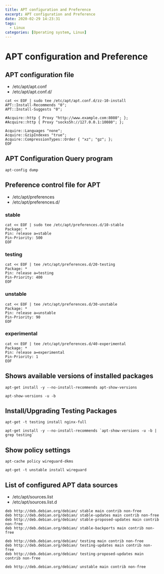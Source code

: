 ```yaml
---
title: APT configuration and Preference
excerpt: APT configuration and Preference
date: 2020-02-29 14:23:31
tags:
  - Linux
categories: [Operating system, Linux]
---
```


# APT configuration and Preference

## APT configuration file

- /etc/apt/apt.conf
- /etc/apt/apt.conf.d/

```shell
cat << EOF | sudo tee /etc/apt/apt.conf.d/zz-10-install
APT::Install-Recommends "0";
APT::Install-Suggests "0";

#Acquire::http { Proxy "http://www.example.com:8080"; };
#Acquire::http { Proxy "socks5h://127.0.0.1:10080"; };

Acquire::Languages "none";
Acquire::GzipIndexes "true";
Acquire::CompressionTypes::Order { "xz"; "gz"; };
EOF
```

## APT Configuration Query program

```shell
apt-config dump
```

##  Preference control file for APT

- /etc/apt/preferences
- /etc/apt/preferences.d/

### stable

```shell
cat << EOF | sudo tee /etc/apt/preferences.d/10-stable
Package: *
Pin: release a=stable
Pin-Priority: 500
EOF
```

### testing

```shell
cat << EOF | tee /etc/apt/preferences.d/20-testing
Package: *
Pin: release a=testing
Pin-Priority: 400
EOF
```

### unstable

```shell
cat << EOF | tee /etc/apt/preferences.d/30-unstable
Package: *
Pin: release a=unstable
Pin-Priority: 90
EOF
```

### experimental

```shell
cat << EOF | tee /etc/apt/preferences.d/40-experimental
Package: *
Pin: release a=experimental
Pin-Priority: 1
EOF
```

## Shows available versions of installed packages

```shell
apt-get install -y --no-install-recommends apt-show-versions

apt-show-versions -u -b
```

## Install/Upgrading Testing Packages

```shell
apt-get -t testing install nginx-full

apt-get install -y --no-install-recommends `apt-show-versions -u -b | grep testing`
```

## Show policy settings

```shell
apt-cache policy wireguard-dkms

apt-get -t unstable install wireguard
```

## List of configured APT data sources

- /etc/apt/sources.list
- /etc/apt/sources.list.d

```
deb http://deb.debian.org/debian/ stable main contrib non-free
deb http://deb.debian.org/debian/ stable-updates main contrib non-free
deb http://deb.debian.org/debian/ stable-proposed-updates main contrib non-free
deb http://deb.debian.org/debian/ stable-backports main contrib non-free

deb http://deb.debian.org/debian/ testing main contrib non-free
deb http://deb.debian.org/debian/ testing-updates main contrib non-free
deb http://deb.debian.org/debian/ testing-proposed-updates main contrib non-free

deb http://deb.debian.org/debian/ unstable main contrib non-free
```
